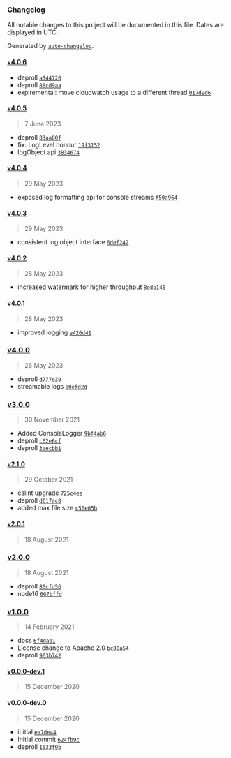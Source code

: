 ### Changelog

All notable changes to this project will be documented in this file. Dates are displayed in UTC.

Generated by [`auto-changelog`](https://github.com/CookPete/auto-changelog).

#### [v4.0.6](https://github.com/arashijs/logger/compare/v4.0.5...v4.0.6)

- deproll [`a544726`](https://github.com/arashijs/logger/commit/a544726d98811b9fa4b17b6722002e072ccd2a0d)
- deproll [`88cd9aa`](https://github.com/arashijs/logger/commit/88cd9aa5c9caaff2315a05446197a482ee3732a1)
- expiremental: move cloudwatch usage to a different thread [`017d9d6`](https://github.com/arashijs/logger/commit/017d9d6a1f52895f0647325f90b6b5b3e80c42c1)

#### [v4.0.5](https://github.com/arashijs/logger/compare/v4.0.4...v4.0.5)

> 7 June 2023

- deproll [`83aa80f`](https://github.com/arashijs/logger/commit/83aa80fc4c26ac1704bb3c0cdd7d73c74af6264a)
- fix: LogLevel honour [`19f3152`](https://github.com/arashijs/logger/commit/19f3152d0e465f2daa51a3f67fe0ccc03073df5c)
- logObject api [`3834674`](https://github.com/arashijs/logger/commit/3834674379fe9d199d106627065f085c8ba648ac)

#### [v4.0.4](https://github.com/arashijs/logger/compare/v4.0.3...v4.0.4)

> 29 May 2023

- exposed log formatting api for console streams [`f50a964`](https://github.com/arashijs/logger/commit/f50a96465a447e16a16dca0b0e452eeb593c91ff)

#### [v4.0.3](https://github.com/arashijs/logger/compare/v4.0.2...v4.0.3)

> 29 May 2023

- consistent log object interface [`6def242`](https://github.com/arashijs/logger/commit/6def2422466d550a76169e86f4be9494f330775d)

#### [v4.0.2](https://github.com/arashijs/logger/compare/v4.0.1...v4.0.2)

> 28 May 2023

- increased watermark for higher throughput [`8edb146`](https://github.com/arashijs/logger/commit/8edb146e2e0dc69651fd1acddb5d01a7b0e09a8a)

#### [v4.0.1](https://github.com/arashijs/logger/compare/v4.0.0...v4.0.1)

> 28 May 2023

- improved logging [`e426d41`](https://github.com/arashijs/logger/commit/e426d41db4f0a7d3f691d28c8ed5971acaefd80b)

### [v4.0.0](https://github.com/arashijs/logger/compare/v3.0.0...v4.0.0)

> 26 May 2023

- deproll [`d777e39`](https://github.com/arashijs/logger/commit/d777e3964ceb463da14ca21427ac71ebeb199605)
- streamable logs [`e0efd2d`](https://github.com/arashijs/logger/commit/e0efd2ddd7b36e35aecdd79be4f009771419aa99)

### [v3.0.0](https://github.com/arashijs/logger/compare/v2.1.0...v3.0.0)

> 30 November 2021

- Added ConsoleLogger [`9bf4ab6`](https://github.com/arashijs/logger/commit/9bf4ab6f1c0e73e06cb741d36b0f4daa1863bdc8)
- deproll [`c62e6cf`](https://github.com/arashijs/logger/commit/c62e6cf21cb3d5f5200aed27073dbd21796c2acc)
- deproll [`3aecbb1`](https://github.com/arashijs/logger/commit/3aecbb10f9b911005d609f4ee022c38d52f66522)

#### [v2.1.0](https://github.com/arashijs/logger/compare/v2.0.1...v2.1.0)

> 29 October 2021

- eslint upgrade [`725c4ee`](https://github.com/arashijs/logger/commit/725c4ee022cae967685508795a7c49c447dc81d6)
- deproll [`d617ac0`](https://github.com/arashijs/logger/commit/d617ac09d7708cf2fd53212fa4b3254c47d82102)
- added max file size [`c50e05b`](https://github.com/arashijs/logger/commit/c50e05b5672d1a712d72477d6db2692dc6329075)

#### [v2.0.1](https://github.com/arashijs/logger/compare/v2.0.0...v2.0.1)

> 18 August 2021

### [v2.0.0](https://github.com/arashijs/logger/compare/v1.0.0...v2.0.0)

> 18 August 2021

- deproll [`80cfd56`](https://github.com/arashijs/logger/commit/80cfd56091e5b9d593af343728b706f1eb243f59)
- node16 [`667bffd`](https://github.com/arashijs/logger/commit/667bffde81bc050aa9e07641942dd0664712dc64)

### [v1.0.0](https://github.com/arashijs/logger/compare/v0.0.0-dev.1...v1.0.0)

> 14 February 2021

- docs [`6f4dab1`](https://github.com/arashijs/logger/commit/6f4dab122582d0757107b09ff62633b9c46bc911)
- License change to Apache 2.0 [`bc00a54`](https://github.com/arashijs/logger/commit/bc00a5491bbf28d1c732ea981035ee81e706d793)
- deproll [`903b742`](https://github.com/arashijs/logger/commit/903b742f6f348fd4dd6c568e9da0f012e7542011)

#### [v0.0.0-dev.1](https://github.com/arashijs/logger/compare/v0.0.0-dev.0...v0.0.0-dev.1)

> 15 December 2020

#### v0.0.0-dev.0

> 15 December 2020

- initial [`ea7de44`](https://github.com/arashijs/logger/commit/ea7de440c6bd5f3a7ebcf470b9144855ceb8e9a7)
- Initial commit [`624fb9c`](https://github.com/arashijs/logger/commit/624fb9c7ee66e5e3220d85b15759e100e27f74bd)
- deproll [`1533f9b`](https://github.com/arashijs/logger/commit/1533f9bfd8665b4f7bae648cb32d429ed44a8202)
